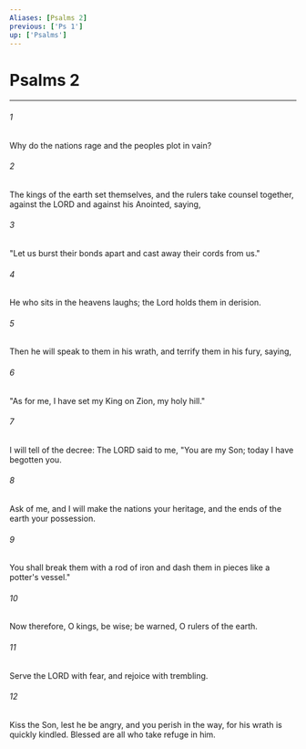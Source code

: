 ```yaml
---
Aliases: [Psalms 2]
previous: ['Ps 1']
up: ['Psalms']
---
```

# Psalms 2

***

 

###### 1 
Why do the nations rage 
 and the peoples plot in vain? 
 
 

###### 2 
The kings of the earth set themselves, 
 and the rulers take counsel together, 
 against the LORD and against his Anointed, saying, 
 
 

###### 3 
"Let us burst their bonds apart 
 and cast away their cords from us."
 
 

###### 4 
He who sits in the heavens laughs; 
 the Lord holds them in derision. 
 
 

###### 5 
Then he will speak to them in his wrath, 
 and terrify them in his fury, saying, 
 
 

###### 6 
"As for me, I have set my King 
 on Zion, my holy hill."
 
 

###### 7 
I will tell of the decree: 
 The LORD said to me, "You are my Son; 
 today I have begotten you. 
 
 

###### 8 
Ask of me, and I will make the nations your heritage, 
 and the ends of the earth your possession. 
 
 

###### 9 
You shall break them with a rod of iron 
 and dash them in pieces like a potter's vessel."
 
 

###### 10 
Now therefore, O kings, be wise; 
 be warned, O rulers of the earth. 
 
 

###### 11 
Serve the LORD with fear, 
 and rejoice with trembling. 
 
 

###### 12 
Kiss the Son, 
 lest he be angry, and you perish in the way, 
 for his wrath is quickly kindled. 
 Blessed are all who take refuge in him.
 
